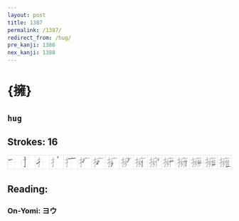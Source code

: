 ```yaml
---
layout: post
title: 1387
permalink: /1387/
redirect_from: /hug/
pre_kanji: 1386
nex_kanji: 1388
---
```


# {擁}

## `hug`

## Strokes: 16

<div class="stroke"><img src="../images/E69381.png" /></div>

## Reading:

### On-Yomi: ヨウ
